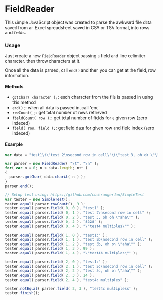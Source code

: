 FieldReader
===========

This simple JavaScript object was created to parse the awkward file data saved from an Excel spreadsheet saved in CSV or TSV format, into rows and fields.

### Usage
Just create a new `FieldReader` object passing a field and line delimiter character, then throw characters at it.

Once all the data is parsed, call `end()` and then you can get at the field, row information.

#### Methods
* `gotChar( character );`: each character from the file is passed in using this method
* `end();`: when all data is passed in, call 'end'
* `rowCount();`: get total number of rows retrieved
* `fieldCount( row );`: get total number of fields for a given row (zero indexed)
* `field( row, field );`: get field data for given row and field index (zero indexed)

#### Example
``` js
var data = "test1\t\"test 2\nsecond row in cell\"\t\"test 3, oh oh \"\"aha\"\"\"\t8328\t\"\"\"test4 multiples\"\"\"\ntest1b\t\"test 2b\nsecond row in cell\"\t\"test 3b, oh oh \"\"aha\"\"\"\t99\t\"\"\"test4b multiples\"\"\"\ntest1c\t\"test 2c\nsecond row in cell\"\t\"test 3c, oh oh \"\"aha\"\"\"\t14\t\"test4c multiples\"";

var parser = new FieldReader( "\t", "\n" );
for( var n = 0; n < data.length; n++ )
{
  parser.gotChar( data.charAt( n ) );
}
parser.end();

// Setup test using: https://github.com/coderangerdan/SimpleTest
var tester = new SimpleTest();
tester.equal( parser.rowCount(), 3 );
tester.equal( parser.field( 0, 0 ), "test1" );
tester.equal( parser.field( 0, 1 ), "test 2\nsecond row in cell" );
tester.equal( parser.field( 0, 2 ), "test 3, oh oh \"aha\"" );
tester.equal( parser.field( 0, 3 ), "8328" );
tester.equal( parser.field( 0, 4 ), "\"test4 multiples\"" );

tester.equal( parser.field( 1, 0 ), "test1b" );
tester.equal( parser.field( 1, 1 ), "test 2b\nsecond row in cell" );
tester.equal( parser.field( 1, 2 ), "test 3b, oh oh \"aha\"" );
tester.equal( parser.field( 1, 3 ), 99 );
tester.equal( parser.field( 1, 4 ), "\"test4b multiples\"" );

tester.equal( parser.field( 2, 0 ), "test1c" );
tester.equal( parser.field( 2, 1 ), "test 2c\nsecond row in cell" );
tester.equal( parser.field( 2, 2 ), "test 3c, oh oh \"aha\"" );
tester.equal( parser.field( 2, 3 ), 14 );
tester.equal( parser.field( 2, 4 ), "test4c multiples" );

tester.notEqual( parser.field( 2, 3 ), "test4c multipless" );
tester.finish();
```
